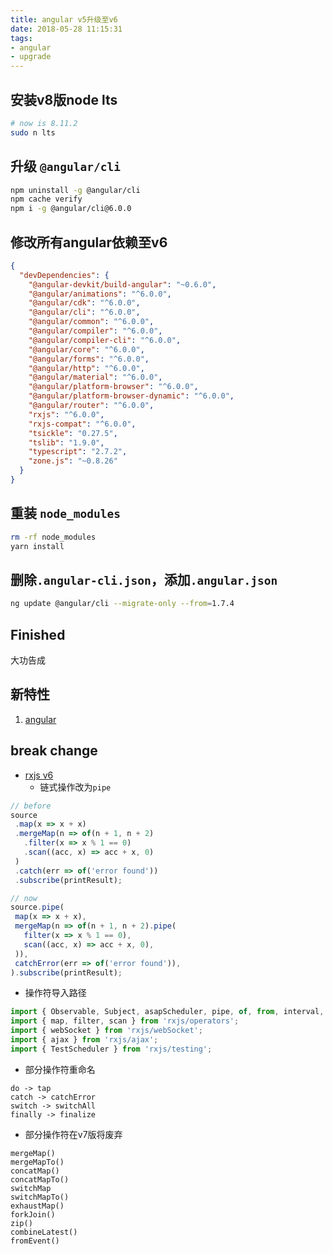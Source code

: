 ```yaml
---
title: angular v5升级至v6
date: 2018-05-28 11:15:31
tags:
- angular
- upgrade
---
```


## 安装v8版node lts

```bash
# now is 8.11.2
sudo n lts
```

## 升级 `@angular/cli`

```bash
npm uninstall -g @angular/cli
npm cache verify
npm i -g @angular/cli@6.0.0
```

## 修改所有angular依赖至v6

```json
{
  "devDependencies": {
    "@angular-devkit/build-angular": "~0.6.0",
    "@angular/animations": "^6.0.0",
    "@angular/cdk": "^6.0.0",
    "@angular/cli": "^6.0.0",
    "@angular/common": "^6.0.0",
    "@angular/compiler": "^6.0.0",
    "@angular/compiler-cli": "^6.0.0",
    "@angular/core": "^6.0.0",
    "@angular/forms": "^6.0.0",
    "@angular/http": "^6.0.0",
    "@angular/material": "^6.0.0",
    "@angular/platform-browser": "^6.0.0",
    "@angular/platform-browser-dynamic": "^6.0.0",
    "@angular/router": "^6.0.0",
    "rxjs": "^6.0.0",
    "rxjs-compat": "^6.0.0",
    "tsickle": "0.27.5",
    "tslib": "1.9.0",
    "typescript": "2.7.2",
    "zone.js": "~0.8.26"
  }
}
```

## 重装 `node_modules`

```bash
rm -rf node_modules
yarn install
```

## 删除`.angular-cli.json`，添加`.angular.json`

```bash
ng update @angular/cli --migrate-only --from=1.7.4
```

## Finished
大功告成


## 新特性

1. [angular](https://juejin.im/post/5aeebbce6fb9a07aa213406e)


## break change
- [rxjs v6](https://github.com/ReactiveX/rxjs/blob/master/MIGRATION.md)
  - 链式操作改为`pipe`

```ts
// before
source
 .map(x => x + x)
 .mergeMap(n => of(n + 1, n + 2)
   .filter(x => x % 1 == 0)
   .scan((acc, x) => acc + x, 0)
 )
 .catch(err => of('error found'))
 .subscribe(printResult);

// now
source.pipe(
 map(x => x + x),
 mergeMap(n => of(n + 1, n + 2).pipe(
   filter(x => x % 1 == 0),
   scan((acc, x) => acc + x, 0),
 )),
 catchError(err => of('error found')),
).subscribe(printResult); 
```

  - 操作符导入路径

```ts
import { Observable, Subject, asapScheduler, pipe, of, from, interval, merge, fromEvent } from 'rxjs';
import { map, filter, scan } from 'rxjs/operators';
import { webSocket } from 'rxjs/webSocket';
import { ajax } from 'rxjs/ajax';
import { TestScheduler } from 'rxjs/testing';
```

  - 部分操作符重命名

```
do -> tap
catch -> catchError
switch -> switchAll
finally -> finalize
```

  - 部分操作符在v7版将废弃

```
mergeMap()
mergeMapTo()
concatMap()
concatMapTo()
switchMap
switchMapTo()
exhaustMap()
forkJoin()
zip()
combineLatest()
fromEvent()
```

